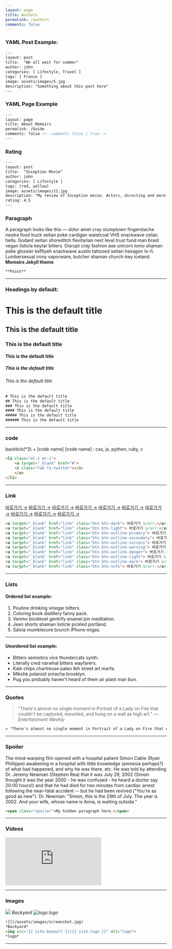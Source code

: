```yaml
---
layout: page
title: Authors
permalink: /authors
comments: false
---
```


### YAML Post Example:
```html
---
layout: post
title:  "We all wait for summer"
author: john
categories: [ Lifestyle, Travel ]
tags: [ France ]
image: assets/images/5.jpg
description: "Something about this post here"
---
```

### YAML Page Example
```html
---
layout: page
title: About Memoirs
permalink: /Guide
comments: false <!--comments false / true-->
---
```

### Rating
```html
---
layout: post
title:  "Inception Movie"
author: john
categories: [ Lifestyle ]
tags: [red, yellow]
image: assets/images/11.jpg
description: "My review of Inception movie. Actors, directing and more."
rating: 4.5
---
```

### Paragraph
A paragraph looks like this — dolor amet cray stumptown fingerstache neutra food truck seitan poke cardigan waistcoat VHS snackwave celiac hella. Godard seitan shoreditch flexitarian next level trust fund man braid vegan listicle keytar bitters. Disrupt cray fashion axe unicorn lomo shaman poke glossier keffiyeh snackwave austin tattooed seitan hexagon lo-fi. Lumbersexual irony vaporware, butcher shaman church-key iceland.
**Memoirs Jekyll theme**

```html
**Point**
```
***

### Headings by default:

# This is the default title
## This is the default title
### This is the default title
#### This is the default title
##### This is the default title
###### This is the default title

```html
# This is the default title
## This is the default title
### This is the default title
#### This is the default title
##### This is the default title
###### This is the default title
```

***

### code
backtick(*3) + [code name]
[code name] : css, js, python, ruby, c

```html
<li class="ml-1 mr-1">
    <a target="_blank" href="#">
    <i class="fab fa-twitter"></i>
    </a>
</li>
```

***

### Link
<a target="_blank" href="link" class="btn btn-dark"> 바로가기 &rarr;</a>
<a target="_blank" href="link" class="btn btn-light"> 바로가기 &rarr;</a>
<a target="_blank" href="link" class="btn btn-outline-primary"> 바로가기 &rarr;</a>
<a target="_blank" href="link" class="btn btn-outline-secondary"> 바로가기 &rarr;</a>
<a target="_blank" href="link" class="btn btn-outline-success"> 바로가기 &rarr;</a>
<a target="_blank" href="link" class="btn btn-outline-warning"> 바로가기 &rarr;</a>
<a target="_blank" href="link" class="btn btn-outline-danger"> 바로가기 &rarr;</a>
<a target="_blank" href="link" class="btn btn-outline-light"> 바로가기 &rarr;</a>
<a target="_blank" href="link" class="btn btn-outline-dark"> 바로가기 &rarr;</a>
<a target="_blank" href="link" class="btn btn-info"> 바로가기 &rarr;</a>

```html
<a target="_blank" href="link" class="btn btn-dark"> 바로가기 &rarr;</a>
<a target="_blank" href="link" class="btn btn-light"> 바로가기 &rarr;</a>
<a target="_blank" href="link" class="btn btn-outline-primary"> 바로가기 &rarr;</a>
<a target="_blank" href="link" class="btn btn-outline-secondary"> 바로가기 &rarr;</a>
<a target="_blank" href="link" class="btn btn-outline-success"> 바로가기 &rarr;</a>
<a target="_blank" href="link" class="btn btn-outline-warning"> 바로가기 &rarr;</a>
<a target="_blank" href="link" class="btn btn-outline-danger"> 바로가기 &rarr;</a>
<a target="_blank" href="link" class="btn btn-outline-light"> 바로가기 &rarr;</a>
<a target="_blank" href="link" class="btn btn-outline-dark"> 바로가기 &rarr;</a>
<a target="_blank" href="link" class="btn btn-info"> 바로가기 &rarr;</a>
```

***

### Lists

#### Ordered list example:

1. Poutine drinking vinegar bitters.
2. Coloring book distillery fanny pack.
3. Venmo biodiesel gentrify enamel pin meditation.
4. Jean shorts shaman listicle pickled portland.
5. Salvia mumblecore brunch iPhone migas.

***

#### Unordered list example:

* Bitters semiotics vice thundercats synth.
* Literally cred narwhal bitters wayfarers.
* Kale chips chartreuse paleo tbh street art marfa.
* Mlkshk polaroid sriracha brooklyn.
* Pug you probably haven't heard of them air plant man bun.


***

### Quotes

> "There's almost no single moment in Portrait of a Lady on Fire that couldn't be captured, mounted, and hung on a wall as high art." <cite>— Entertainment Weekly</cite>

```html
> "There's almost no single moment in Portrait of a Lady on Fire that couldn't be captured, mounted, and hung on a wall as high art." <cite>— Entertainment Weekly</cite>
```
***

### Spoiler

The mind-warping film opened with a hospital patient Simon Cable (Ryan Phillippe) awakening in a <span class="spoiler"> hospital with little knowledge (amnesia perhaps?) of what had happened, and why he was there, etc. He was told by attending Dr. Jeremy Newman (Stephen Rea) that it was July 29, 2002 (Simon thought it was the year 2000 - he was confused - he heard a doctor say 20:00 hours!) and that he had died for two minutes from cardiac arrest following the near-fatal accident -- but he had been revived ("You're as good as new").</span> Dr. Newman: "Simon, this is the 29th of July. The year is 2002. And your wife, whose name is Anna, is waiting outside." 

```html
<span class="spoiler">My hidden paragraph here.</span>
```

***

### Videos

<iframe src="https://www.youtube.com/embed/iWowJBRMtpc" frameborder="0" allowfullscreen></iframe>

***

### Images

![](/assets/images/screenshot.jpg)
*Backyard*
<img src="{{ site.baseurl }}/{{ site.logo }}" alt="logo">
*logo*

```html
![](/assets/images/screenshot.jpg)
*Backyard*
<img src="{{ site.baseurl }}/{{ site.logo }}" alt="logo">
*logo*
```

***
